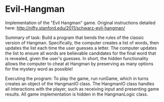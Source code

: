 # Evil-Hangman
Implementation of the "Evil Hangman" game. Original instructions detailed here:
http://nifty.stanford.edu/2011/schwarz-evil-hangman/

Summary of task:
Build a program that bends the rules of the classic version of Hangman. Specifically, the computer creates a list of words, then updates the list each time the user guesses a letter. The computer updates the list to ensure all words are believable candidates for the final word that is revealed, given the user's guesses. In short, the hidden functionality allows the computer to cheat at Hangman by preserving as many options for the mystery word as possible! 

Executing the program:
To play the game, run runGame, which in turns creates an object of the HangmanIO class.
The HangmanIO class handles all interactions with the player, such as receiving input and presenting game results.
All game implementation is hidden in the HangmanLogic class.



